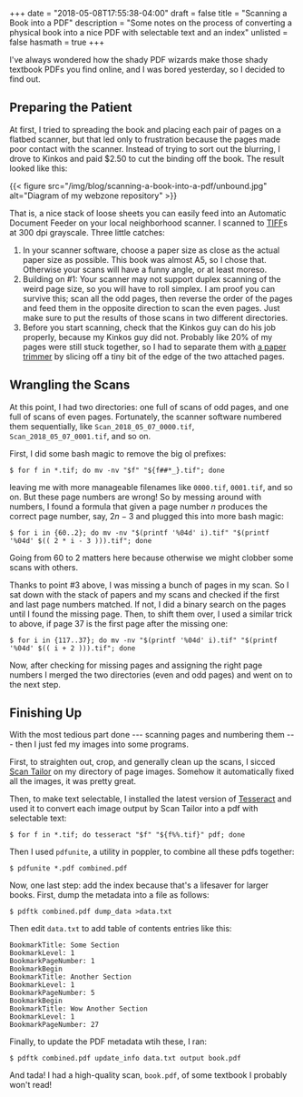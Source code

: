 +++
date = "2018-05-08T17:55:38-04:00"
draft = false
title = "Scanning a Book into a PDF"
description = "Some notes on the process of converting a physical book into a nice PDF with selectable text and an index"
unlisted = false
hasmath = true
+++

I've always wondered how the shady PDF wizards make those shady textbook
PDFs you find online, and I was bored yesterday, so I decided to find
out.

Preparing the Patient
---------------------

At first, I tried to spreading the book and placing each pair of pages
on a flatbed scanner, but that led only to frustration because the pages
made poor contact with the scanner. Instead of trying to sort out the
blurring, I drove to Kinkos and paid $2.50 to cut the binding off the
book. The result looked like this:

{{< figure src="/img/blog/scanning-a-book-into-a-pdf/unbound.jpg" alt="Diagram of my webzone repository" >}}

That is, a nice stack of loose sheets you can easily feed into an
Automatic Document Feeder on your local neighborhood scanner. I scanned
to [TIFF][2]s at 300 dpi grayscale. Three little catches: 

1. In your scanner software, choose a paper size as close as the actual
   paper size as possible. This book was almost A5, so I chose that.
   Otherwise your scans will have a funny angle, or at least moreso.
2. Building on #1: Your scanner may not support duplex scanning of the
   weird page size, so you will have to roll simplex. I am proof you can
   survive this; scan all the odd pages, then reverse the order of
   the pages and feed them in the opposite direction to scan the even
   pages. Just make sure to put the results of those scans in two
   different directories.
3. Before you start scanning, check that the Kinkos guy can do his job
   properly, because my Kinkos guy did not. Probably like 20% of my
   pages were still stuck together, so I had to separate them with [a
   paper trimmer][1] by slicing off a tiny bit of the edge of the two
   attached pages.

Wrangling the Scans
-------------------

At this point, I had two directories: one full of scans of odd pages,
and one full of scans of even pages. Fortunately, the scanner software
numbered them sequentially, like `Scan_2018_05_07_0000.tif`,
`Scan_2018_05_07_0001.tif`, and so on.

First, I did some bash magic to remove the big ol prefixes:

    $ for f in *.tif; do mv -nv "$f" "${f##*_}.tif"; done

leaving me with more manageable filenames like `0000.tif`, `0001.tif`,
and so on. But these page numbers are wrong! So by messing around with
numbers, I found a formula that given a page number $n$ produces the
correct page number, say, $2n - 3$ and plugged this into more bash
magic:

    $ for i in {60..2}; do mv -nv "$(printf '%04d' i).tif" "$(printf '%04d' $(( 2 * i - 3 ))).tif"; done

Going from 60 to 2 matters here because otherwise we might clobber some
scans with others.

Thanks to point #3 above, I was missing a bunch of pages in my scan. So
I sat down with the stack of papers and my scans and checked if the
first and last page numbers matched. If not, I did a binary search on
the pages until I found the missing page. Then, to shift them over, I
used a similar trick to above, if page 37 is the first page after the missing one:

    $ for i in {117..37}; do mv -nv "$(printf '%04d' i).tif" "$(printf '%04d' $(( i + 2 ))).tif"; done

Now, after checking for missing pages and assigning the right page
numbers I merged the two directories (even and odd pages) and went on to
the next step.

Finishing Up
------------

With the most tedious part done --- scanning pages and numbering them
--- then I just fed my images into some programs.

First, to straighten out, crop, and generally clean up the scans, I
sicced [Scan Tailor][3] on my directory of page images. Somehow it
automatically fixed all the images, it was pretty great.

Then, to make text selectable, I installed the latest version of
[Tesseract][4] and used it to convert each image output by Scan Tailor
into a pdf with selectable text:

    $ for f in *.tif; do tesseract "$f" "${f%%.tif}" pdf; done

Then I used `pdfunite`, a utility in poppler, to combine all these pdfs
together:

    $ pdfunite *.pdf combined.pdf

Now, one last step: add the index because that's a lifesaver for larger
books. First, dump the metadata into a file as follows:

    $ pdftk combined.pdf dump_data >data.txt

Then edit `data.txt` to add table of contents entries like this:

    BookmarkTitle: Some Section
    BookmarkLevel: 1
    BookmarkPageNumber: 1
    BookmarkBegin
    BookmarkTitle: Another Section
    BookmarkLevel: 1
    BookmarkPageNumber: 5
    BookmarkBegin
    BookmarkTitle: Wow Another Section
    BookmarkLevel: 1
    BookmarkPageNumber: 27

Finally, to update the PDF metadata wtih these, I ran:

    $ pdftk combined.pdf update_info data.txt output book.pdf

And tada! I had a high-quality scan, `book.pdf`, of some textbook I
probably won't read!

[1]: https://www.joann.com/paper-crafting/tools-and-machine/scrapbooking-cutting-tools/personal-paper-trimmers/
[2]: https://en.wikipedia.org/wiki/TIFF
[3]: http://scantailor.org/
[4]: https://github.com/tesseract-ocr/tesseract
